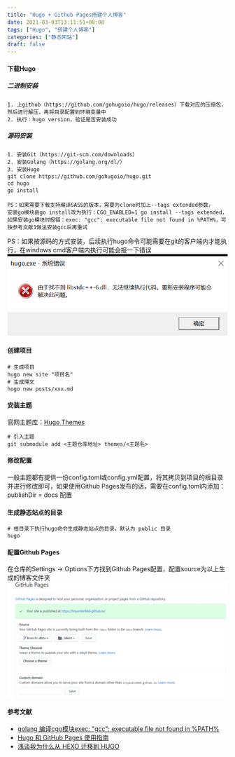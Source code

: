 ```yaml
---
title: "Hugo + Github Pages搭建个人博客"
date: 2021-03-03T13:11:51+08:00
tags: ["Hugo", "搭建个人博客"]
categories: ["静态网站"]
draft: false
---
```

#### 下载Hugo

##### 二进制安装
```
1. 上github（https://github.com/gohugoio/hugo/releases）下载对应的压缩包，然后进行解压，再将目录配置到环境变量中
2. 执行：hugo version，验证是否安装成功
```
##### 源码安装
```
1. 安装Git（https://git-scm.com/downloads）
2. 安装Golang（https://golang.org/dl/）
3. 安装Hugo
git clone https://github.com/gohugoio/hugo.git
cd hugo
go install

PS：如果需要下载支持编译SASS的版本，需要为clone时加上--tags extended参数，
安装go模块由go install改为执行：CGO_ENABLED=1 go install --tags extended，
如果安装go模块时报错：exec: "gcc": executable file not found in %PATH%，可按参考文献1做法安装gcc后再重试

```
PS：如果按源码的方式安装，后续执行hugo命令可能需要在git的客户端内才能执行，在windows cmd客户端内执行可能会报一下错误
![Windows窗口执行错误](/images/hugo_start-hugo_exe_error.png)

#### 创建项目
```
# 生成项目
hugo new site "项目名"
# 生成博文
hogo new posts/xxx.md
```

#### 安装主题

官网主题库：[Hugo Themes](https://themes.gohugo.io/)
```
# 引入主题
git submodule add <主题仓库地址> themes/<主题名>
```

#### 修改配置
一般主题都有提供一份config.toml或config.yml配置，将其拷贝到项目的根目录并进行修改即可，如果使用Github Pages发布的话，需要在config.toml内添加：publishDir = docs 配置

#### 生成静态站点的目录
```
# 根目录下执行hugo命令生成静态站点的目录，默认为 public 目录
hugo
```

#### 配置Github Pages
在仓库的Settings -> Options下方找到Github Pages配置，配置source为以上生成的博客文件夹
![GitHub Pages配置](/images/hugo_start-github_pages_config.png)

#### 参考文献
- [golang 编译cgo模块exec: "gcc": executable file not found in %PATH%](https://www.jianshu.com/p/c38483c30fb7)
- [Hugo 和 GitHub Pages 使用指南](https://jsonbruce.com/posts/userguide/)
- [浅谈我为什么从 HEXO 迁移到 HUGO](https://sspai.com/post/59904)